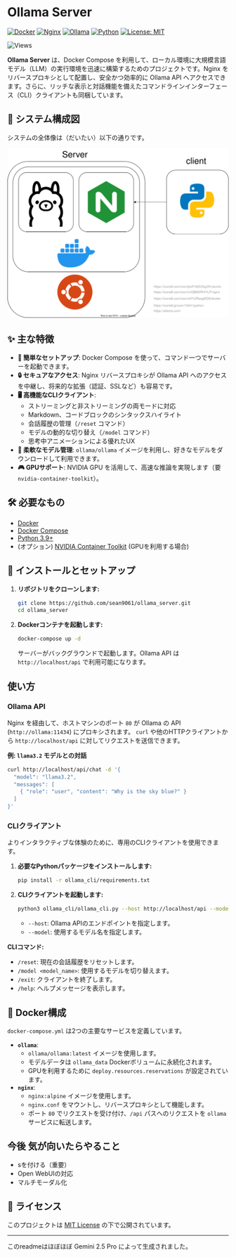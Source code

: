 
# Ollama Server

[![Docker](https://img.shields.io/badge/docker-%230db7ed.svg?style=for-the-badge&logo=docker&logoColor=white)](https://www.docker.com/)
[![Nginx](https://img.shields.io/badge/nginx-%23009639.svg?style=for-the-badge&logo=nginx&logoColor=white)](https://nginx.org/)
[![Ollama](https://img.shields.io/badge/Ollama-lightgrey)](https://ollama.com)
[![Python](https://img.shields.io/badge/python-3.9%2B-blue.svg)](https://www.python.org/downloads/)
[![License: MIT](https://img.shields.io/badge/License-MIT-yellow.svg)](https://opensource.org/licenses/MIT)

![Views](https://komarev.com/ghpvc/?username=sean9061-ollama-server&label=views&color=43c6ac&style=flat)

**Ollama Server** は、Docker Compose を利用して、ローカル環境に大規模言語モデル（LLM）の実行環境を迅速に構築するためのプロジェクトです。Nginx をリバースプロキシとして配置し、安全かつ効率的に Ollama API へアクセスできます。さらに、リッチな表示と対話機能を備えたコマンドラインインターフェース（CLI）クライアントも同梱しています。

## 🎨 システム構成図

システムの全体像は（だいたい）以下の通りです。

![System Diagram](docs/ollama_serv_system.drawio.svg)

## ✨ 主な特徴

*   **🚀 簡単なセットアップ**: Docker Compose を使って、コマンド一つでサーバーを起動できます。
*   **🔒 セキュアなアクセス**: Nginx リバースプロキシが Ollama API へのアクセスを中継し、将来的な拡張（認証、SSLなど）も容易です。
*   **🖥️ 高機能なCLIクライアント**:
    *   ストリーミングと非ストリーミングの両モードに対応
    *   Markdown、コードブロックのシンタックスハイライト
    *   会話履歴の管理（`/reset` コマンド）
    *   モデルの動的な切り替え（`/model` コマンド）
    *   思考中アニメーションによる優れたUX
*   **🧩 柔軟なモデル管理**: `ollama/ollama` イメージを利用し、好きなモデルをダウンロードして利用できます。
*   **🎮 GPUサポート**: NVIDIA GPU を活用して、高速な推論を実現します（要 `nvidia-container-toolkit`）。

## 🛠️ 必要なもの

*   [Docker](https://www.docker.com/get-started)
*   [Docker Compose](https://docs.docker.com/compose/install/)
*   [Python 3.9+](https://www.python.org/)
*   (オプション) [NVIDIA Container Toolkit](https://docs.nvidia.com/datacenter/cloud-native/container-toolkit/latest/install-guide.html) (GPUを利用する場合)

## 🚀 インストールとセットアップ

1.  **リポジトリをクローンします:**
    ```bash
    git clone https://github.com/sean9061/ollama_server.git
    cd ollama_server
    ```

2.  **Dockerコンテナを起動します:**
    ```bash
    docker-compose up -d
    ```
    サーバーがバックグラウンドで起動します。Ollama API は `http://localhost/api` で利用可能になります。

## 使い方

### Ollama API

Nginx を経由して、ホストマシンのポート `80` が Ollama の API (`http://ollama:11434`) にプロキシされます。
`curl` や他のHTTPクライアントから `http://localhost/api` に対してリクエストを送信できます。

**例: `llama3.2` モデルとの対話**
```bash
curl http://localhost/api/chat -d '{
  "model": "llama3.2",
  "messages": [
    { "role": "user", "content": "Why is the sky blue?" }
  ]
}'
```

### CLIクライアント

よりインタラクティブな体験のために、専用のCLIクライアントを使用できます。

1.  **必要なPythonパッケージをインストールします:**
    ```bash
    pip install -r ollama_cli/requirements.txt
    ```

2.  **CLIクライアントを起動します:**
    ```bash
    python3 ollama_cli/ollama_cli.py --host http://localhost/api --model llama3.2
    ```
    *   `--host`: Ollama APIのエンドポイントを指定します。
    *   `--model`: 使用するモデル名を指定します。

**CLIコマンド:**
*   `/reset`: 現在の会話履歴をリセットします。
*   `/model <model_name>`: 使用するモデルを切り替えます。
*   `/exit`: クライアントを終了します。
*   `/help`: ヘルプメッセージを表示します。

## 🐳 Docker構成

`docker-compose.yml` は2つの主要なサービスを定義しています。

*   **`ollama`**:
    *   `ollama/ollama:latest` イメージを使用します。
    *   モデルデータは `ollama_data` Dockerボリュームに永続化されます。
    *   GPUを利用するために `deploy.resources.reservations` が設定されています。
*   **`nginx`**:
    *   `nginx:alpine` イメージを使用します。
    *   `nginx.conf` をマウントし、リバースプロキシとして機能します。
    *   ポート `80` でリクエストを受け付け、`/api` パスへのリクエストを `ollama` サービスに転送します。

## 今後 気が向いたらやること

- sを付ける（重要）
- Open WebUIの対応
- マルチモーダル化

## 📜 ライセンス

このプロジェクトは [MIT License](LICENSE) の下で公開されています。

---

このreadmeはほぼほぼ Gemini 2.5 Pro によって生成されました。